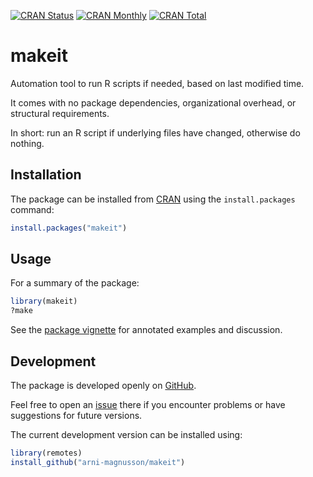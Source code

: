 [![CRAN Status](https://r-pkg.org/badges/version/makeit)](https://cran.r-project.org/package=makeit)
[![CRAN Monthly](https://cranlogs.r-pkg.org/badges/makeit)](https://cran.r-project.org/package=makeit)
[![CRAN Total](https://cranlogs.r-pkg.org/badges/grand-total/makeit)](https://cran.r-project.org/package=makeit)

makeit
=====

Automation tool to run R scripts if needed, based on last modified time.

It comes with no package dependencies, organizational overhead, or structural
requirements.

In short: run an R script if underlying files have changed, otherwise do
nothing.

Installation
------------

The package can be installed from
[CRAN](https://cran.r-project.org/package=makeit) using the `install.packages`
command:

```R
install.packages("makeit")
```

Usage
-----

For a summary of the package:

```R
library(makeit)
?make
```

See the [package
vignette](https://cran.r-project.org/web/packages/makeit/vignettes/makeit.html)
for annotated examples and discussion.

Development
-----------

The package is developed openly on
[GitHub](https://github.com/arni-magnusson/makeit).

Feel free to open an [issue](https://github.com/arni-magnusson/makeit/issues)
there if you encounter problems or have suggestions for future versions.

The current development version can be installed using:

```R
library(remotes)
install_github("arni-magnusson/makeit")
```

